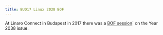 ```yaml
---
title: BUD17 Linux 2038 BOF
---
```

At Linaro Connect in Budapest in 2017 there was a [BOF session]`
on the Year 2038 issue.

[BOF session]:https://connect.linaro.org/resource/bud17/bud17-512/
